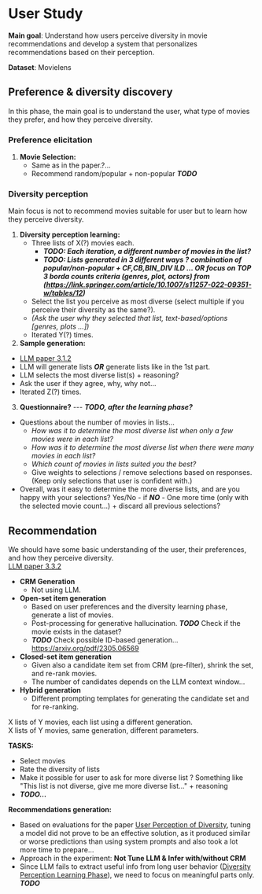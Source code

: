 # User Study

**Main goal**: Understand how users perceive diversity in movie recommendations and develop a system that personalizes recommendations based on their perception.

**Dataset**: Movielens

## Preference & diversity discovery

In this phase, the main goal is to understand the user, what type of movies they prefer, and how they perceive diversity.

### Preference elicitation

1.  **Movie Selection:** 
    -  Same as in the paper.?...
    -  Recommend random/popular + non-popular ***TODO***

### Diversity perception

Main focus is not to recommend movies suitable for user but to learn how they perceive diversity.

1.  **Diversity perception learning:** 
    -  Three lists of X(?) movies each. 
       -  ***TODO: Each iteration, a different number of movies in the list?***
       -  ***TODO: Lists generated in 3 different ways ? combination of popular/non-popular + CF,CB,BIN_DIV ILD ... OR focus on TOP 3 borda counts criteria (genres, plot, actors) from (https://link.springer.com/article/10.1007/s11257-022-09351-w/tables/12)***
    -  Select the list you perceive as most diverse (select multiple if you perceive their diversity as the same?).
    -  *(Ask the user why they selected that list, text-based/options [genres, plots ...])*
    -  Iterated Y(?) times.
2.  **Sample generation:**  
   - [LLM paper 3.1.2](https://arxiv.org/pdf/2306.05817)
   - LLM will generate lists ***OR*** generate lists like in the 1st part.
   - LLM selects the most diverse list(s) + reasoning?
   - Ask the user if they agree, why, why not...
   - Iterated Z(?) times.
3.  **Questionnaire?** --- ***TODO, after the learning phase?***  
   - Questions about the number of movies in lists...  
     - *How was it to determine the most diverse list when only a few movies were in each list?*  
     - *How was it to determine the most diverse list when there were many movies in each list?*  
     - *Which count of movies in lists suited you the best?*  
     - Give weights to selections / remove selections based on responses. (Keep only selections that user is confident with.)
   - Overall, was it easy to determine the more diverse lists, and are you happy with your selections? Yes/No - if ***NO*** - One more time (only with the selected movie count...) + discard all previous selections?  

## Recommendation

We should have some basic understanding of the user, their preferences, and how they perceive diversity.  
[LLM paper 3.3.2](https://arxiv.org/pdf/2306.05817)  
- **CRM Generation**
  - Not using LLM.
- **Open-set item generation**
  - Based on user preferences and the diversity learning phase, generate a list of movies.
  - Post-processing for generative hallucination. ***TODO*** Check if the movie exists in the dataset?
  - ***TODO*** Check possible ID-based generation... https://arxiv.org/pdf/2305.06569
- **Closed-set item generation**
  - Given also a candidate item set from CRM (pre-filter), shrink the set, and re-rank movies.
  - The number of candidates depends on the LLM context window...
- **Hybrid generation**
  - Different prompting templates for generating the candidate set and for re-ranking.

X lists of Y movies, each list using a different generation.  
X lists of Y movies, same generation, different parameters. 

**TASKS:**  
  - Select movies  
  - Rate the diversity of lists  
  - Make it possible for user to ask for more diverse list ? Something like "This list is not diverse, give me more diverse list..." + reasoning
  - ***TODO...***  

**Recommendations generation:**  
  - Based on evaluations for the paper [User Perception of Diversity](https://dl.acm.org/doi/pdf/10.1145/3627043.3659555), tuning a model did not prove to be an effective solution, as it produced similar or worse predictions than using system prompts and also took a lot more time to prepare...  
  - Approach in the experiment: **Not Tune LLM & Infer with/without CRM**  
  - Since LLM fails to extract useful info from long user behavior ([Diversity Perception Learning Phase](#diversity-perception-testing)), we need to focus on meaningful parts only. ***TODO***  
